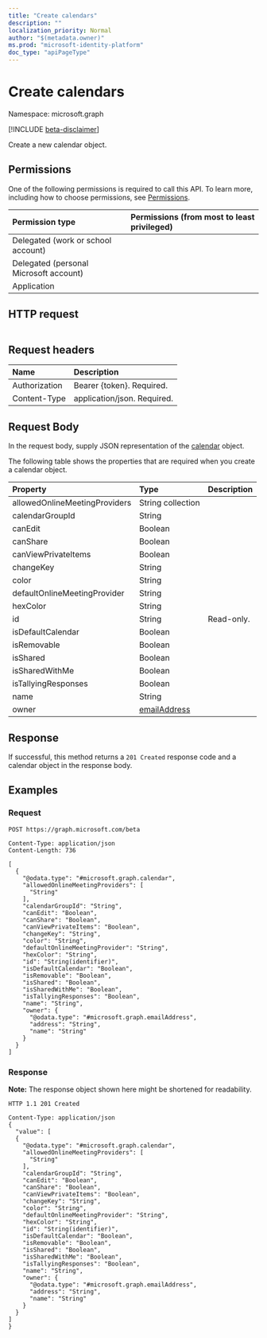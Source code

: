 ```yaml
---
title: "Create calendars"
description: ""
localization_priority: Normal
author: "$(metadata.owner)"
ms.prod: "microsoft-identity-platform"
doc_type: "apiPageType"
---
```


# Create calendars

Namespace: microsoft.graph

[!INCLUDE [beta-disclaimer](../../includes/beta-disclaimer.md)]

Create a new calendar object.

## Permissions

One of the following permissions is required to call this API. To learn more, including how to choose permissions, see [Permissions](/graph/permissions-reference).

| Permission type                        | Permissions (from most to least privileged) |
| :------------------------------------- | :------------------------------------------ |
| Delegated (work or school account)     |                                             |
| Delegated (personal Microsoft account) |                                             |
| Application                            |                                             |

## HTTP request

<!-- {
  "blockType": "ignored"
}
-->

```http

```

## Request headers

| Name          | Description                 |
| :------------ | :-------------------------- |
| Authorization | Bearer {token}. Required.   |
| Content-Type  | application/json. Required. |

## Request Body

In the request body, supply JSON representation of the [calendar](../resources/-calendar.md) object.

<!-- Actions and Functions -->

<!-- CRUD Methods -->

The following table shows the properties that are required when you create a calendar object.

| Property                      | Type                                         | Description |
| :---------------------------- | :------------------------------------------- | :---------- |
| allowedOnlineMeetingProviders | String collection                            |             |
| calendarGroupId               | String                                       |             |
| canEdit                       | Boolean                                      |             |
| canShare                      | Boolean                                      |             |
| canViewPrivateItems           | Boolean                                      |             |
| changeKey                     | String                                       |             |
| color                         | String                                       |             |
| defaultOnlineMeetingProvider  | String                                       |             |
| hexColor                      | String                                       |             |
| id                            | String                                       | Read-only.  |
| isDefaultCalendar             | Boolean                                      |             |
| isRemovable                   | Boolean                                      |             |
| isShared                      | Boolean                                      |             |
| isSharedWithMe                | Boolean                                      |             |
| isTallyingResponses           | Boolean                                      |             |
| name                          | String                                       |             |
| owner                         | [emailAddress](../resources/emailaddress.md) |             |

## Response

If successful, this method returns a `201 Created` response code and a calendar object in the response body.

## Examples

### Request

<!-- {
  "blockType": "request",
  "name": "create_calendars"
}
-->

```http
POST https://graph.microsoft.com/beta

Content-Type: application/json
Content-Length: 736

[
  {
    "@odata.type": "#microsoft.graph.calendar",
    "allowedOnlineMeetingProviders": [
      "String"
    ],
    "calendarGroupId": "String",
    "canEdit": "Boolean",
    "canShare": "Boolean",
    "canViewPrivateItems": "Boolean",
    "changeKey": "String",
    "color": "String",
    "defaultOnlineMeetingProvider": "String",
    "hexColor": "String",
    "id": "String(identifier)",
    "isDefaultCalendar": "Boolean",
    "isRemovable": "Boolean",
    "isShared": "Boolean",
    "isSharedWithMe": "Boolean",
    "isTallyingResponses": "Boolean",
    "name": "String",
    "owner": {
      "@odata.type": "#microsoft.graph.emailAddress",
      "address": "String",
      "name": "String"
    }
  }
]

```

### Response

**Note:** The response object shown here might be shortened for readability.

<!-- {
  "blockType": "response",
  "truncated": true,
  "@odata.type": "$(this.ReturnTypeFullName)"
}
-->

```http
HTTP 1.1 201 Created

Content-Type: application/json
{
  "value": [
  {
    "@odata.type": "#microsoft.graph.calendar",
    "allowedOnlineMeetingProviders": [
      "String"
    ],
    "calendarGroupId": "String",
    "canEdit": "Boolean",
    "canShare": "Boolean",
    "canViewPrivateItems": "Boolean",
    "changeKey": "String",
    "color": "String",
    "defaultOnlineMeetingProvider": "String",
    "hexColor": "String",
    "id": "String(identifier)",
    "isDefaultCalendar": "Boolean",
    "isRemovable": "Boolean",
    "isShared": "Boolean",
    "isSharedWithMe": "Boolean",
    "isTallyingResponses": "Boolean",
    "name": "String",
    "owner": {
      "@odata.type": "#microsoft.graph.emailAddress",
      "address": "String",
      "name": "String"
    }
  }
]
}

```
